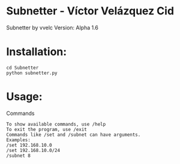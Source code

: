 # Subnetter - Víctor Velázquez Cid
Subnetter by vvelc
Version: Alpha 1.6

# Installation:
```
cd Subnetter
python subnetter.py
```

# Usage:
Commands

```
To show available commands, use /help
To exit the program, use /exit
Commands like /set and /subnet can have arguments.
Examples:
/set 192.168.10.0
/set 192.168.10.0/24
/subnet 8

```


